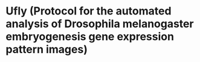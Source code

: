 Ufly (Protocol for the automated analysis of Drosophila melanogaster embryogenesis gene expression pattern images)
====



